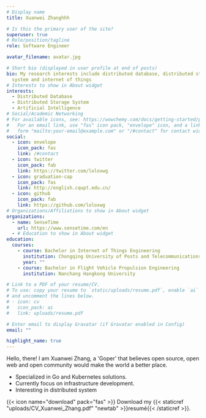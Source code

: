 ```yaml
---
# Display name
title: Xuanwei Zhanghhh

# Is this the primary user of the site?
superuser: true
# Role/position/tagline
role: Software Engineer

avatar_filename: avatar.jpg

# Short bio (displayed in user profile at end of posts)
bio: My research interests include distributed database, distributed storage
  system and internet of things
# Interests to show in About widget
interests:
  - Distributed Database
  - Distributed Storage System
  - Artificial Intelligence
# Social/Academic Networking
# For available icons, see: https://wowchemy.com/docs/getting-started/page-builder/#icons
#   For an email link, use "fas" icon pack, "envelope" icon, and a link in the
#   form "mailto:your-email@example.com" or "/#contact" for contact widget.
social:
  - icon: envelope
    icon_pack: fas
    link: /#contact
  - icon: twitter
    icon_pack: fab
    link: https://twitter.com/loloxwg
  - icon: graduation-cap
    icon_pack: fas
    link: http://english.cqupt.edu.cn/
  - icon: github
    icon_pack: fab
    link: https://github.com/loloxwg
# Organizations/Affiliations to show in About widget
organizations:
  - name: SenseTime
    url: https://www.sensetime.com/en
  - # Education to show in About widget
education:
  courses:
    - course: Bachelor in Internet of Things Engineering
      institution: Chongqing University of Posts and Telecommunications
      year: ""
    - course: Bachelor in Flight Vehicle Propulsion Engineering
      institution: Nanchang Hangkong University

# Link to a PDF of your resume/CV.
# To use: copy your resume to `static/uploads/resume.pdf`, enable `ai` icons in `params.toml`,
# and uncomment the lines below.
# - icon: cv
#   icon_pack: ai
#   link: uploads/resume.pdf

# Enter email to display Gravatar (if Gravatar enabled in Config)
email: ""

highlight_name: true
---
```

Hello, there! I am Xuanwei Zhang, a 'Goper' that believes open source, open web and open community would make the world a better place.

* Specialized in Go and Kubernetes solutions.
* Currently focus on infrastructure development.
*  Interesting in distributed system





{{< icon name="download" pack="fas" >}} Download my {{< staticref "uploads/CV_Xuanwei_Zhang.pdf" "newtab" >}}resumé{{< /staticref >}}.
